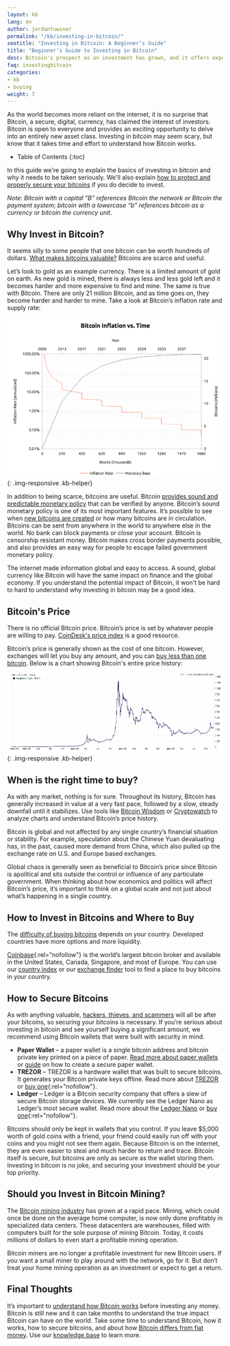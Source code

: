 ```yaml
---
layout: kb
lang: en
author: jordantuwiner
permalink: "/kb/investing-in-bitcoin/"
seotitle: "Investing in Bitcoin: A Beginner’s Guide"
title: "Beginner’s Guide to Investing in Bitcoin"
desc: Bitcoin's prospect as an investment has grown, and it offers exposure to an entire new asset class. Learn more about investing in bitcoin.  
faq: investingbitcoin
categories: 
- kb
- buying
weight: 7
---
```

As the world becomes more reliant on the internet, it is no surprise that Bitcoin, a secure, digital, currency, has claimed the interest of investors. Bitcoin is open to everyone and provides an exciting opportunity to delve into an entirely new asset class. Investing in bitcoin may seem scary, but know that it takes time and effort to understand how Bitcoin works.

* Table of Contents
{:toc}

In this guide we're going to explain the basics of investing in bitcoin and why it needs to be taken seriously. We'll also explain [how to protect and properly secure your bitcoins](/kb/how-to-store-and-protect-bitcoins/) if you do decide to invest.

*Note: Bitcoin with a capital “B” references Bitcoin the network or Bitcoin the payment system; bitcoin with a lowercase “b” references bitcoin as a currency or bitcoin the currency unit.*

## Why Invest in Bitcoin?
It seems silly to some people that one bitcoin can be worth hundreds of dollars. [What makes bitcoins valuable?](/kb/why-bitcoin-has-value-as-money/) Bitcoins are scarce and useful.  

Let’s look to gold as an example currency. There is a limited amount of gold on earth. As new gold is mined, there is always less and less gold left and it becomes harder and more expensive to find and mine. The same is true with Bitcoin. There are only 21 million Bitcoin, and as time goes on, they become harder and harder to mine. Take a look at Bitcoin’s inflation rate and supply rate:

![bitcoin inflation rate][inflationchart]{: .img-responsive .kb-helper}

In addition to being scarce, bitcoins are useful. Bitcoin [provides sound and predictable monetary policy](http://nakamotoinstitute.org/mempool/the-bitcoin-central-banks-perfect-monetary-policy/) that can be verified by anyone. Bitcoin’s sound monetary policy is one of its most important features. It’s possible to see when [new bitcoins are created](/kb/new-bitcoins/) or how many bitcoins are in circulation. Bitcoins can be sent from anywhere in the world to anywhere else in the world. No bank can block payments or close your account. Bitcoin is censorship resistant money.  Bitcoin makes cross border payments possible, and also provides an easy way for people to escape failed government monetary policy. 

The internet made information global and easy to access. A sound, global currency like Bitcoin will have the same impact on finance and the global economy. If you understand the potential impact of Bitcoin, it won't be hard to hard to understand why investing in bitcoin may be a good idea. 

## Bitcoin's Price
There is no official Bitcoin price. Bitcoin’s price is set by whatever people are willing to pay. [CoinDesk's price index](http://www.coindesk.com/price/) is a good resource. 

Bitcoin’s price is generally shown as the cost of one bitcoin. However, exchanges will let you buy any amount, and you can [buy less than one bitcoin](/kb/buy-less-than-one-bitcoin/). Below is a chart showing Bitcoin's entire price history:

![bitcoin price history][bitcoinprice]{: .img-responsive .kb-helper}

## When is the right time to buy? 
As with any market, nothing is for sure. Throughout its history, Bitcoin has generally increased in value at a very fast pace, followed by a slow, steady downfall until it stabilizes. Use tools like [Bitcoin Wisdom](https://bitcoinwisdom.com/) or [Cryptowatch](https://cryptowat.ch/) to analyze charts and understand Bitcoin’s price history. 

Bitcoin is global and not affected by any single country’s financial situation or stability. For example, speculation about the Chinese Yuan devaluating has, in the past, caused more demand from China, which also pulled up the exchange rate on U.S. and Europe based exchanges. 

Global chaos is generally seen as beneficial to Bitcoin’s price since Bitcoin is apolitical and sits outside the control or influence of any particulate government. When thinking about how economics and politics will affect Bitcoin’s price, it’s important to think on a global scale and not just about what’s happening in a single country.

## How to Invest in Bitcoins and Where to Buy
The [difficulty of buying bitcoins](/kb/how-to-buy-bitcoin/) depends on your country. Developed countries have more options and more liquidity. 

[Coinbase](http://buybitcoinww.co/Buy_Coinbase){:rel="nofollow"} is the world’s largest bitcoin broker and available in the United States, Canada, Singapore, and most of Europe. You can use our [country index](/country-index/) or our [exchange finder](/find-exchange/) tool to find a place to buy bitcoins in your country. 

## How to Secure Bitcoins
As with anything valuable, [hackers, thieves, and scammers](/kb/avoid-bitcoin-scams/) will all be after your bitcoins, so securing your bitcoins is necessary. If you’re serious about investing in bitcoin and see yourself buying a significant amount, we recommend using Bitcoin wallets that were built with security in mind. 

* **Paper Wallet** – a paper wallet is a single bitcoin address and bitcoin private key printed on a piece of paper. [Read more about paper wallets](https://en.bitcoin.it/wiki/Paper_wallet) or [guide](http://www.coindesk.com/information/paper-wallet-tutorial/) on how to create a secure paper wallet. 
* **TREZOR** – TREZOR is a hardware wallet that was built to secure bitcoins. It generates your Bitcoin private keys offline. Read more about [TREZOR](/wallets/trezor/) or [buy one](http://buybitcoinww.co/TREZOR_Wallet){:rel="nofollow"}. 
* **Ledger** – Ledger is a Bitcoin security company that offers a slew of secure Bitcoin storage devices. We currently see the Ledger Nano as Ledger’s most secure wallet. Read more about the [Ledger Nano](/wallets/ledger-nano/) or [buy one](http://buybitcoinww.co/Ledger_Wallet){:rel="nofollow"}. 

Bitcoins should only be kept in wallets that you control. If you leave $5,000 worth of gold coins with a friend, your friend could easily run off with your coins and you might not see them again. Because Bitcoin is on the internet, they are even easier to steal and much harder to return and trace. Bitcoin itself is secure, but bitcoins are only as secure as the wallet storing them. Investing in bitcoin is no joke, and securing your investment should be your top priority. 

## Should you Invest in Bitcoin Mining?

The [Bitcoin mining industry](/kb/what-is-bitcoin-mining/) has grown at a rapid pace. Mining, which could once be done on the average home computer, is now only done profitably in specialized data centers. These datacenters are warehouses, filled with computers built for the sole purpose of mining Bitcoin. Today, it costs millions of dollars to even start a profitable mining operation. 

Bitcoin miners are no longer a profitable investment for new Bitcoin users. If you want a small miner to play around with the network, go for it. But don’t treat your home mining operation as an investment or expect to get a return.  

## Final Thoughts
It’s important to [understand how Bitcoin works](/kb/how-does-bitcoin-work/) before investing any money. Bitcoin is still new and it can take months to understand the true impact Bitcoin can have on the world. Take some time to understand Bitcoin, how it works, how to secure bitcoins, and about how [Bitcoin differs from fiat money](/kb/why-bitcoin-is-good-money/). Use our [knowledge base](/kb/) to learn more. 

[inflationchart]: /img/kb/bitcoinsupply.png
[bitcoinprice]: /img/kb/bitcoinprice.png